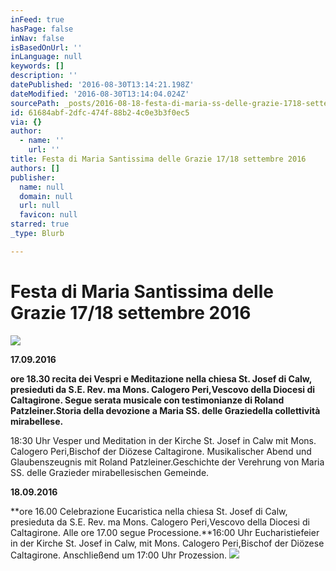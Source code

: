 ```yaml
---
inFeed: true
hasPage: false
inNav: false
isBasedOnUrl: ''
inLanguage: null
keywords: []
description: ''
datePublished: '2016-08-30T13:14:21.198Z'
dateModified: '2016-08-30T13:14:04.024Z'
sourcePath: _posts/2016-08-18-festa-di-maria-ss-delle-grazie-1718-settembre-2016.md
id: 61684abf-2dfc-474f-88b2-4c0e3b3f0ec5
via: {}
author:
  - name: ''
    url: ''
title: Festa di Maria Santissima delle Grazie 17/18 settembre 2016
authors: []
publisher:
  name: null
  domain: null
  url: null
  favicon: null
starred: true
_type: Blurb

---
```

# Festa di Maria Santissima delle Grazie 17/18 settembre 2016
![](https://the-grid-user-content.s3-us-west-2.amazonaws.com/b1fa1383-b3f6-4ea3-a529-0720f5974bcd.jpg)

**17.09.2016**

**ore 18.30 recita dei Vespri e Meditazione nella chiesa St. Josef di Calw, presieduti da S.E. Rev. ma Mons. Calogero Peri,Vescovo della Diocesi di Caltagirone. Segue serata musicale con testimonianze di Roland Patzleiner.Storia della devozione a Maria SS. delle Graziedella collettività mirabellese.**

18:30 Uhr Vesper und Meditation in der Kirche St. Josef in Calw mit Mons. Calogero Peri,Bischof der Diözese Caltagirone. Musikalischer Abend und Glaubenszeugnis mit Roland Patzleiner.Geschichte der Verehrung von Maria SS. delle Grazieder mirabellesischen Gemeinde.

**18.09.2016**

**ore 16.00 Celebrazione Eucaristica nella chiesa St. Josef di Calw, presieduta da S.E. Rev. ma Mons. Calogero Peri,Vescovo della Diocesi di Caltagirone. Alle ore 17.00 segue Processione.**16:00 Uhr Eucharistiefeier in der Kirche St. Josef in Calw, mit Mons. Calogero Peri,Bischof der Diözese Caltagirone. Anschließend um 17:00 Uhr Prozession.
![](https://the-grid-user-content.s3-us-west-2.amazonaws.com/8cea07cc-c5b4-4c54-a7c8-17289484f964.jpg)